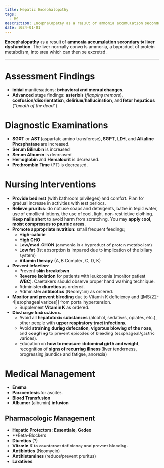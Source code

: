 ```yaml
---
title: Hepatic Encephalopathy
tags:
  - MS
description: Encephalopathy as a result of ammonia accumulation secondary to liver dysfunction. The liver normally converts ammonia, a byproduct of protein metabolism, into urea which can then be excreted.
date: 2024-01-01
---
```

**Encephalopathy** as a result of **ammonia accumulation secondary to liver dysfunction**. The liver normally converts ammonia, a byproduct of protein metabolism, into urea which can then be excreted.
___
# Assessment Findings
- **Initial** manifestations: **behavioral and mental changes**.
- **Advanced** stage findings: **asterixis** (*flapping tremors*), **confusion**/**disorientation**, **delirium**/**hallucination**, and **fetor hepaticus** ("*breath of the dead*")
# Diagnostic Examinations
- **SGOT** or **AST** (aspartate amino transferese), **SGPT**, **LDH**, and **Alkaline Phosphatase** are increased.
- **Serum Bilirubin** is increased
- **Serum Albumin** is decreased
- **Hemoglobin** and **Hematocrit** is decreased.
- **Prothrombin Time** (PT) is decreased.
# Nursing Interventions
- **Provide bed rest** (with bathroom privileges) and comfort. Plan for gradual increase in activities with rest periods.
- **Relieve pruritus**: do not use soaps and detergents, bathe in tepid water, use of emollient lotions, the use of cool, light, non-restrictive clothing. **Keep nails short** to avoid harm from scratching. You may **apply cool, moist compresses to pruritic areas**.
- **Promote appropriate nutrition**: small frequent feedings;
	- **High-calorie**
	- **High CHO**
	- **Low/mod. CHON** (ammonia is a byproduct of protein metabolism)
	- **Low fat** (fat absorption is impaired due to implication of the biliary system)
	- **Vitamin therapy** (A, B Complex, C, D, K)
- **Prevent infection**:
	- Prevent **skin breakdown**
	- **Reverse Isolation** for patients with leukopenia (monitor patient **WBC**). Caretakers should observe proper hand washing technique.
	- Administer **diuretics** as ordered.
	- Administer **antibiotics** (Neomycin) as ordered.
- **Monitor and prevent bleeding** due to Vitamin K deficiency and [[MS/22-4|esophageal varices]] from portal hypertension.
	- Supplement **Vitamin K** as ordered.
- **Discharge Instructions**:
	- Avoid all **hepatotoxic substances** (alcohol, sedatives, opiates, etc.), other people with **upper respiratory tract infections**.
	- Avoid **straining during defecation**, **vigorous blowing of the nose**, and **coughing** to prevent episodes of bleeding (esophageal/gastric varices).
	- Education on **how to measure abdominal girth and weight**, recognition of **signs of recurring illness** (liver tenderness, progressing jaundice and fatigue, anorexia)
# Medical Management
- **Enema**
- **Paracentesis** for ascites.
- **Blood Transfusion**
- **Albumer** (albumin) **infusion**
## Pharmacologic Management
- **Hepatic Protectors**: **Essentiale**, **Godex**
- **Beta-Blockers
- **Diuretics** (?)
- **Vitamin K** to counteract deficiency and prevent bleeding.
- **Antibiotics** (Neomycin)
- **Antihistamines** (reduce/prevent pruritus)
- **Laxatives**